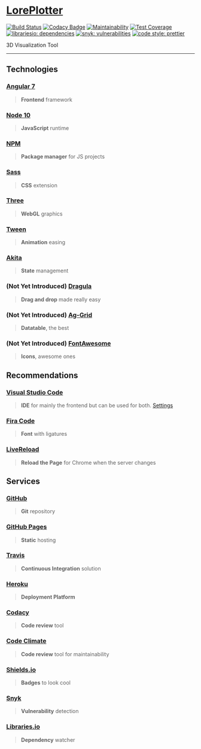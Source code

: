 # [LorePlotter](https://alexaegis.github.io/loreplotter/)

[![Build Status](https://travis-ci.com/AlexAegis/loreplotter.svg?branch=master)](https://travis-ci.com/AlexAegis/loreplotter) [![Codacy Badge](https://api.codacy.com/project/badge/Grade/9b155010806741a897cc8420898f4e84)](https://www.codacy.com/app/AlexAegis/loreplotter?utm_source=github.com&utm_medium=referral&utm_content=AlexAegis/loreplotter&utm_campaign=Badge_Grade) [![Maintainability](https://api.codeclimate.com/v1/badges/9f9e5eb2c8a3ccd58f22/maintainability)](https://codeclimate.com/github/AlexAegis/loreplotter/maintainability) [![Test Coverage](https://api.codeclimate.com/v1/badges/9f9e5eb2c8a3ccd58f22/test_coverage)](https://codeclimate.com/github/AlexAegis/loreplotter/test_coverage) [![librariesio: dependencies](https://img.shields.io/librariesio/github/AlexAegis/loreplotter.svg?style=popout)](https://libraries.io/github/AlexAegis/loreplotter) [![snyk: vulnerabilities](https://img.shields.io/snyk/vulnerabilities/github/AlexAegis/loreplotter.svg?style=popout)](https://app.snyk.io/org/alexaegis/project/a711c21c-0846-46be-92e1-c238a7d8a4fe) [![code style: prettier](https://img.shields.io/badge/code_style-prettier-ff69b4.svg)](https://github.com/prettier/prettier)

3D Visualization Tool

---

## Technologies

### [Angular 7](https://angular.io/)

> **Frontend** framework

### [Node 10](https://nodejs.org/en/)

> **JavaScript** runtime

### [NPM](https://www.npmjs.com/)

> **Package manager** for JS projects

### [Sass](https://sass-lang.com/)

> **CSS** extension

### [Three](https://threejs.org/)

> **WebGL** graphics

### [Tween](https://github.com/tweenjs/tween.js/)

> **Animation** easing

### [Akita](https://github.com/datorama/akita)

> **State** management

### (Not Yet Introduced) [Dragula](https://github.com/valor-software/ng2-dragula)

> **Drag and drop** made really easy

### (Not Yet Introduced) [Ag-Grid](https://www.ag-grid.com)

> **Datatable**, the best

### (Not Yet Introduced) [FontAwesome](https://fontawesome.com/)

> **Icons**, awesome ones

## Recommendations

### [Visual Studio Code](https://code.visualstudio.com/)

> **IDE** for mainly the frontend but can be used for both. [Settings](./.vscode/)

### [Fira Code](https://github.com/tonsky/FiraCode)

> **Font** with ligatures

### [LiveReload](https://chrome.google.com/webstore/detail/livereload/jnihajbhpnppcggbcgedagnkighmdlei)

> **Reload the Page** for Chrome when the server changes

## Services

### [GitHub](https://github.com/)

> **Git** repository

### [GitHub Pages](https://pages.github.com/)

> **Static** hosting

### [Travis](https://travis-ci.com/)

> **Continuous Integration** solution

### [Heroku](https://heroku.com/)

> **Deployment Platform**

### [Codacy](https://app.codacy.com/)

> **Code review** tool

### [Code Climate](https://codeclimate.com/dashboard)

> **Code review** tool for maintainability

### [Shields.io](https://shields.io/#/)

> **Badges** to look cool

### [Snyk](https://snyk.io/)

> **Vulnerability** detection

### [Libraries.io](https://libraries.io/)

> **Dependency** watcher
